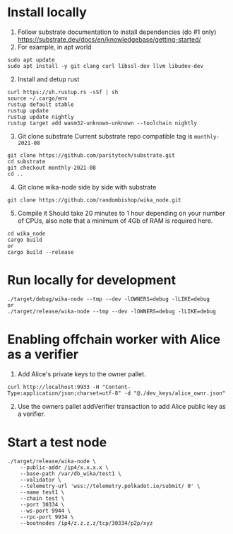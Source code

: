 # Install locally



1. Follow substrate documentation to install dependencies (do #1 only) 
https://substrate.dev/docs/en/knowledgebase/getting-started/
2. For example, in apt world
```
sudo apt update
sudo apt install -y git clang curl libssl-dev llvm libudev-dev
```

2. Install and detup rust
```
curl https://sh.rustup.rs -sSf | sh
source ~/.cargo/env
rustup default stable
rustup update
rustup update nightly
rustup target add wasm32-unknown-unknown --toolchain nightly
```

3. Git clone substrate 
Current substrate repo compatible tag is `monthly-2021-08`
```
git clone https://github.com/paritytech/substrate.git
cd substrate
git checkout monthly-2021-08
cd ..
```

4. Git clone wika-node side by side with substrate
```
git clone https://github.com/randombishop/wika_node.git
```

5. Compile it
Should take 20 minutes to 1 hour depending on your number of CPUs, also note that a minimum of 4Gb of RAM is required here.
```
cd wika_node
cargo build
or
cargo build --release
```


# Run locally for development
```
./target/debug/wika-node --tmp --dev -lOWNERS=debug -lLIKE=debug
or
./target/release/wika-node --tmp --dev -lOWNERS=debug -lLIKE=debug
```

# Enabling offchain worker with Alice as a verifier
1. Add Alice's private keys to the owner pallet.
```
curl http://localhost:9933 -H "Content-Type:application/json;charset=utf-8" -d "@./dev_keys/alice_ownr.json"
```
2. Use the owners pallet addVerifier transaction to add Alice public key as a verifier.


# Start a test node
```
./target/release/wika-node \
    --public-addr /ip4/x.x.x.x \
    --base-path /var/db_wika/test1 \
    --validator \
    --telemetry-url 'wss://telemetry.polkadot.io/submit/ 0' \
    --name test1 \
    --chain test \
    --port 30334 \
    --ws-port 9944 \
    --rpc-port 9934 \
    --bootnodes /ip4/z.z.z.z/tcp/30334/p2p/xyz
```
